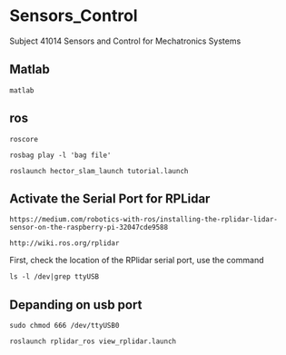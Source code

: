 # Sensors_Control
Subject 41014 Sensors and Control for Mechatronics Systems 


## Matlab

    matlab




## ros 
    roscore

    rosbag play -l 'bag file'

    roslaunch hector_slam_launch tutorial.launch 


## Activate the Serial Port for RPLidar

    https://medium.com/robotics-with-ros/installing-the-rplidar-lidar-sensor-on-the-raspberry-pi-32047cde9588

    http://wiki.ros.org/rplidar

First, check the location of the RPlidar serial port, use the command

    ls -l /dev|grep ttyUSB

## Depanding on usb port
    sudo chmod 666 /dev/ttyUSB0 

    roslaunch rplidar_ros view_rplidar.launch

